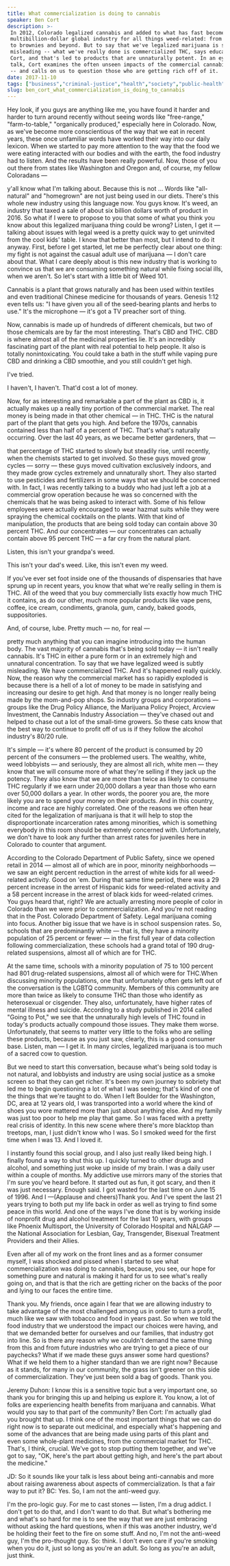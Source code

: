 ```yaml
---
title: What commercialization is doing to cannabis
speaker: Ben Cort
description: >-
 In 2012, Colorado legalized cannabis and added to what has fast become a
 multibillion-dollar global industry for all things weed-related: from vape pens
 to brownies and beyond. But to say that we've legalized marijuana is subtly
 misleading -- what we've really done is commercialized THC, says educator Ben
 Cort, and that's led to products that are unnaturally potent. In an eye-opening
 talk, Cort examines the often unseen impacts of the commercial cannabis industry
 -- and calls on us to question those who are getting rich off of it.
date: 2017-11-10
tags: ["business","criminal-justice","health","society","public-health","tedx"]
slug: ben_cort_what_commercialization_is_doing_to_cannabis
---
```


Hey look, if you guys are anything like me, you have found it harder and harder to turn
around recently without seeing words like "free-range," "farm-to-table," "organically
produced," especially here in Colorado. Now, as we've become more conscientious of the way
that we eat in recent years, these once unfamiliar words have worked their way into our
daily lexicon. When we started to pay more attention to the way that the food we were
eating interacted with our bodies and with the earth, the food industry had to listen. And
the results have been really powerful. Now, those of you out there from states like
Washington and Oregon and, of course, my fellow Coloradans —

y'all know what I'm talking about. Because this is not ... Words like "all-natural" and
"homegrown" are not just being used in our diets. There's this whole new industry using
this language now. You guys know. It's weed, an industry that taxed a sale of about six
billion dollars worth of product in 2016. So what if I were to propose to you that some of
what you think you know about this legalized marijuana thing could be wrong? Listen, I get
it — talking about issues with legal weed is a pretty quick way to get uninvited from the
cool kids' table. I know that better than most, but I intend to do it anyway. First,
before I get started, let me be perfectly clear about one thing: my fight is not against
the casual adult use of marijuana — I don't care about that. What I care deeply about is
this new industry that is working to convince us that we are consuming something natural
while fixing social ills, when we aren't. So let's start with a little bit of Weed
101.

Cannabis is a plant that grows naturally and has been used within textiles and even
traditional Chinese medicine for thousands of years. Genesis 1:12 even tells us: "I have
given you all of the seed-bearing plants and herbs to use." It's the microphone — it's got
a TV preacher sort of thing.

Now, cannabis is made up of hundreds of different chemicals, but two of those chemicals
are by far the most interesting. That's CBD and THC. CBD is where almost all of the
medicinal properties lie. It's an incredibly fascinating part of the plant with real
potential to help people. It also is totally nonintoxicating. You could take a bath in the
stuff while vaping pure CBD and drinking a CBD smoothie, and you still couldn't get
high.

I've tried.

I haven't, I haven't. That'd cost a lot of money.

Now, for as interesting and remarkable a part of the plant as CBD is, it actually makes up
a really tiny portion of the commercial market. The real money is being made in that other
chemical — in THC. THC is the natural part of the plant that gets you high. And before the
1970s, cannabis contained less than half of a percent of THC. That's what's naturally
occurring. Over the last 40 years, as we became better gardeners, that
—

that percentage of THC started to slowly but steadily rise, until recently, when the
chemists started to get involved. So these guys moved grow cycles — sorry — these guys
moved cultivation exclusively indoors, and they made grow cycles extremely and unnaturally
short. They also started to use pesticides and fertilizers in some ways that we should be
concerned with. In fact, I was recently talking to a buddy who had just left a job at a
commercial grow operation because he was so concerned with the chemicals that he was being
asked to interact with. Some of his fellow employees were actually encouraged to wear
hazmat suits while they were spraying the chemical cocktails on the plants. With that kind
of manipulation, the products that are being sold today can contain above 30 percent THC.
And our concentrates — our concentrates can actually contain above 95 percent THC — a far
cry from the natural plant.

Listen, this isn't your grandpa's weed.

This isn't your dad's weed. Like, this isn't even my weed.

If you've ever set foot inside one of the thousands of dispensaries that have sprung up in
recent years, you know that what we're really selling in them is THC. All of the weed that
you buy commercially lists exactly how much THC it contains, as do our other, much more
popular products like vape pens, coffee, ice cream, condiments, granola, gum, candy, baked
goods, suppositories.

And, of course, lube. Pretty much — no, for real —

pretty much anything that you can imagine introducing into the human body. The vast
majority of cannabis that's being sold today — it isn't really cannabis. It's THC in
either a pure form or in an extremely high and unnatural concentration. To say that we
have legalized weed is subtly misleading. We have commercialized THC. And it's happened
really quickly. Now, the reason why the commercial market has so rapidly exploded is
because there is a hell of a lot of money to be made in satisfying and increasing our
desire to get high. And that money is no longer really being made by the mom-and-pop
shops. So industry groups and corporations — groups like the Drug Policy Alliance, the
Marijuana Policy Project, Arcview Investment, the Cannabis Industry Association — they've
chased out and helped to chase out a lot of the small-time growers. So these cats know
that the best way to continue to profit off of us is if they follow the alcohol industry's
80/20 rule.

It's simple — it's where 80 percent of the product is consumed by 20 percent of the
consumers — the problemed users. The wealthy, white, weed lobbyists — and seriously, they
are almost all rich, white men — they know that we will consume more of what they're
selling if they jack up the potency. They also know that we are more than twice as likely
to consume THC regularly if we earn under 20,000 dollars a year than those who earn over
50,000 dollars a year. In other words, the poorer you are, the more likely you are to
spend your money on their products. And in this country, income and race are highly
correlated. One of the reasons we often hear cited for the legalization of marijuana is
that it will help to stop the disproportionate incarceration rates among minorities, which
is something everybody in this room should be extremely concerned with. Unfortunately, we
don't have to look any further than arrest rates for juveniles here in Colorado to counter
that argument.

According to the Colorado Department of Public Safety, since we opened retail in 2014 —
almost all of which are in poor, minority neighborhoods — we saw an eight percent
reduction in the arrest of white kids for all weed-related activity. Good on 'em. During
that same time period, there was a 29 percent increase in the arrest of Hispanic kids for
weed-related activity and a 58 percent increase in the arrest of black kids for
weed-related crimes. You guys heard that, right? We are actually arresting more people of
color in Colorado than we were prior to commercialization. And you're not reading that in
the Post. Colorado Department of Safety. Legal marijuana coming into focus. Another big
issue that we have is in school suspension rates. So, schools that are predominantly white
— that is, they have a minority population of 25 percent or fewer — in the first full year
of data collection following commercialization, these schools had a grand total of 190
drug-related suspensions, almost all of which are for THC.

At the same time, schools with a minority population of 75 to 100 percent had 801
drug-related suspensions, almost all of which were for THC.When discussing minority
populations, one that unfortunately often gets left out of the conversation is the LGBTQ
community. Members of this community are more than twice as likely to consume THC than
those who identify as heterosexual or cisgender. They also, unfortunately, have higher
rates of mental illness and suicide. According to a study published in 2014 called "Going
to Pot," we see that the unnaturally high levels of THC found in today's products actually
compound those issues. They make them worse. Unfortunately, that seems to matter very
little to the folks who are selling these products, because as you just saw, clearly, this
is a good consumer base. Listen, man — I get it. In many circles, legalized marijuana is
too much of a sacred cow to question.

But we need to start this conversation, because what's being sold today is not natural,
and lobbyists and industry are using social justice as a smoke screen so that they can get
richer. It's been my own journey to sobriety that led me to begin questioning a lot of what
I was seeing; that's kind of one of the things that we're taught to do. When I left
Boulder for the Washington, DC, area at 12 years old, I was transported into a world where
the kind of shoes you wore mattered more than just about anything else. And my family was
just too poor to help me play that game. So I was faced with a pretty real crisis of
identity. In this new scene where there's more blacktop than treetops, man, I just didn't
know who I was. So I smoked weed for the first time when I was 13. And I loved
it.

I instantly found this social group, and I also just really liked being high. I finally
found a way to shut this up. I quickly turned to other drugs and alcohol, and something
just woke up inside of my brain. I was a daily user within a couple of months. My
addictive use mirrors many of the stories that I'm sure you've heard before. It started
out as fun, it got scary, and then it was just necessary. Enough said. I got wasted for
the last time on June 15 of 1996. And I —(Applause and cheers)Thank you. And I've spent the
last 21 years trying to both put my life back in order as well as trying to find some
peace in this world. And one of the ways I've done that is by working inside of nonprofit
drug and alcohol treatment for the last 10 years, with groups like Phoenix Multisport, the
University of Colorado Hospital and NALGAP — the National Association for Lesbian, Gay,
Transgender, Bisexual Treatment Providers and their Allies.

Even after all of my work on the front lines and as a former consumer myself, I was
shocked and pissed when I started to see what commercialization was doing to cannabis,
because, you see, our hope for something pure and natural is making it hard for us to see
what's really going on, and that is that the rich are getting richer on the backs of the
poor and lying to our faces the entire time.

Thank you. My friends, once again I fear that we are allowing industry to take advantage of
the most challenged among us in order to turn a profit, much like we saw with tobacco and
food in years past. So when we told the food industry that we understood the impact our
choices were having, and that we demanded better for ourselves and our families, that
industry got into line. So is there any reason why we couldn't demand the same thing from
this and from future industries who are trying to get a piece of our paychecks? What if we
made these guys answer some hard questions? What if we held them to a higher standard than
we are right now? Because as it stands, for many in our community, the grass isn't greener
on this side of commercialization. They've just been sold a bag of goods. Thank
you.

Jeremy Duhon: I know this is a sensitive topic but a very important one, so thank you for
bringing this up and helping us explore it. You know, a lot of folks are experiencing
health benefits from marijuana and cannabis. What would you say to that part of the
community? Ben Cort: I'm actually glad you brought that up. I think one of the most
important things that we can do right now is to separate out medicinal, and especially
what's happening and some of the advances that are being made using parts of this plant
and even some whole-plant medicines, from the commercial market for THC. That's, I think,
crucial. We've got to stop putting them together, and we've got to say, "OK, here's the
part about getting high, and here's the part about the medicine."

JD: So it sounds like your talk is less about being anti-cannabis and more about raising
awareness about aspects of commercialization. Is that a fair way to put it? BC: Yes. So, I
am not the anti-weed guy.

I'm the pro-logic guy. For me to cast stones — listen, I'm a drug addict. I don't get to
do that, and I don't want to do that. But what's bothering me and what's so hard for me is
to see the way that we are just embracing without asking the hard questions, when if this
was another industry, we'd be holding their feet to the fire on some stuff. And no, I'm
not the anti-weed guy, I'm the pro-thought guy. So: think. I don't even care if you're
smoking when you do it, just so long as you're an adult. So long as you're an adult, just
think.

<!--
ad_duration=3.33
comment_count=29
event="TEDxMileHigh"
external_start_time=0
has_talk_citation=1
intro_duration=11.82
is_subtitle_required="False"
is_talk_featured="True"
language="en"
language_swap="False"
native_language="en"
number_of_related_talks=5
number_of_speakers=1
number_of_subtitled_videos=14
number_of_tags=6
number_of_talk_download_languages=14
number_of_talk_more_resources=1
number_of_talk_recommendations=1
number_of_talks_take_actions=0
post_ad_duration=0.83
published_timestamp="2018-09-05 15:04:26"
recording_date="2017-11-10"
speaker_description="Author, addiction treatment specialist"
speaker_is_published=1
speaker_name="Ben Cort"
talk_name="What commercialization is doing to cannabis"
talk_recommendations_blurb="More resources curated by Ben Cort"
talks_tags=["business","criminal-justice","health","society","public-health","tedx"]
talks_take_action=[]
url_audio="https://download.ted.com/talks/BenCort_2017X.mp3?apikey=acme-roadrunner"
url_photo_speaker="https://pe.tedcdn.com/images/ted/762973f8a54d812aaa58074f533418ea8aa5313b_254x191.jpg"
url_photo_talk="https://s3.amazonaws.com/talkstar-photos/uploads/1b542055-750c-4c66-aa35-6f0e408ebae2/BenCort_2017X-embed.jpg"
url_webpage="https://www.ted.com/talks/ben_cort_what_commercialization_is_doing_to_cannabis"
video_type_name="TEDx Talk"
-->